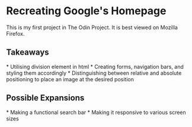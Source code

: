 <h1>Recreating Google's Homepage</h1>
This is my first project in The Odin Project. It is best viewed on Mozilla Firefox.

<h2>Takeaways</h2>
* Utilising division element in html
* Creating forms, navigation bars, and styling them accordingly
* Distinguishing between relative and absolute positioning to place an image at the desired position

<h2>Possible Expansions</h2>
* Making a functional search bar
* Making it responsive to various screen sizes

